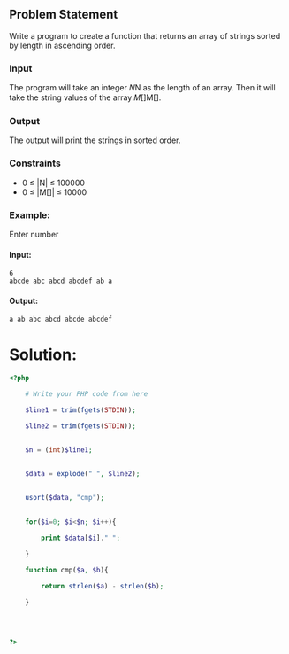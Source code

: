 
## Problem Statement
Write a program to create a function that returns an array of strings sorted by length in ascending order.
### Input
The program will take an integer 𝑁N as the length of an array. Then it will take the string values of the array 𝑀[]M[].
### Output

The output will print the strings in sorted order.
### Constraints
- 0 ≤ |N| ≤ 100000
- 0 ≤ |M[]| ≤ 10000
### Example:
Enter number
#### Input:

```
6
abcde abc abcd abcdef ab a
```
#### Output:

```
a ab abc abcd abcde abcdef
```

# Solution:
```php
<?php

    # Write your PHP code from here

    $line1 = trim(fgets(STDIN));

    $line2 = trim(fgets(STDIN));


    $n = (int)$line1;


    $data = explode(" ", $line2);

  
    usort($data, "cmp");

  
    for($i=0; $i<$n; $i++){

        print $data[$i]." ";

    }

    function cmp($a, $b){

        return strlen($a) - strlen($b);

    }

  
  

?>
```
